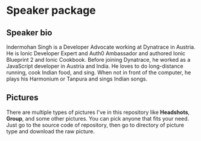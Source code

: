 # Speaker package

## Speaker bio

Indermohan Singh is a Developer Advocate working at Dynatrace in Austria. He is Ionic Developer Expert and Auth0 Ambassador and authored Ionic Blueprint 2 and Ionic Cookbook. Before joining Dynatrace, he worked as a JavaScript developer in Austria and India. He loves to do long-distance running, cook Indian food, and sing. When not in front of the computer, he plays his Harmonium or Tanpura and sings Indian songs.

## Pictures

There are multiple types of pictures I've in this repository like **Headshots**, **Group**, and some other pictures. You can pick anyone that fits your need. Just go to the source code of repository, then go to directory of picture type and download the raw picture.
